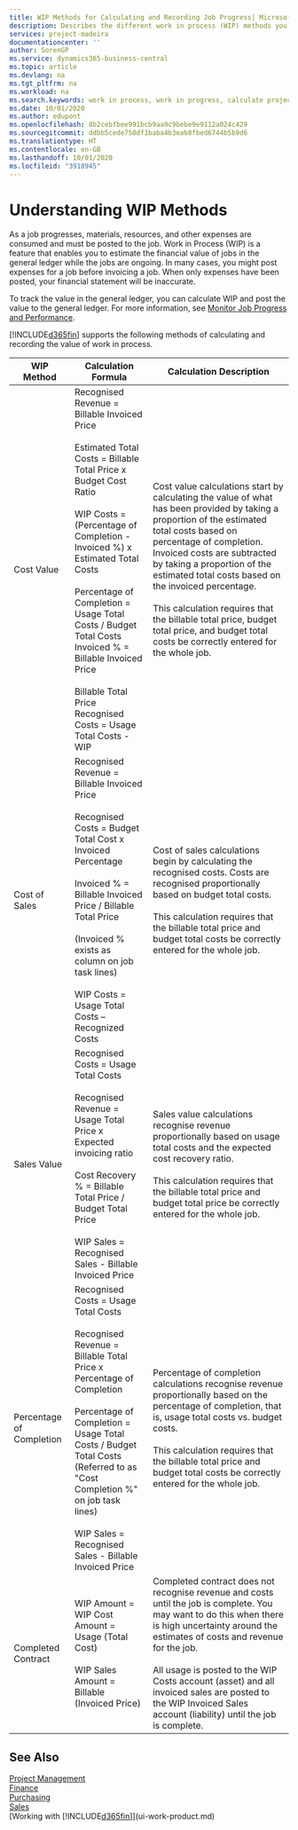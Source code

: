 ```yaml
---
title: WIP Methods for Calculating and Recording Job Progress| Microsoft Docs
description: Describes the different work in process (WIP) methods you can use to post, monitor, and calculate financial information for ongoing jobs that are in progress.
services: project-madeira
documentationcenter: ''
author: SorenGP
ms.service: dynamics365-business-central
ms.topic: article
ms.devlang: na
ms.tgt_pltfrm: na
ms.workload: na
ms.search.keywords: work in process, work in progress, calculate project WIP
ms.date: 10/01/2020
ms.author: edupont
ms.openlocfilehash: 8b2cebfbee991bcb9aa9c9bebe9e9112a024c429
ms.sourcegitcommit: ddbb5cede750df1baba4b3eab8fbed6744b5b9d6
ms.translationtype: HT
ms.contentlocale: en-GB
ms.lasthandoff: 10/01/2020
ms.locfileid: "3918945"
---
```

# <a name="understanding-wip-methods"></a>Understanding WIP Methods
As a job progresses, materials, resources, and other expenses are consumed and must be posted to the job. Work in Process (WIP) is a feature that enables you to estimate the financial value of jobs in the general ledger while the jobs are ongoing. In many cases, you might post expenses for a job before invoicing a job. When only expenses have been posted, your financial statement will be inaccurate.

To track the value in the general ledger, you can calculate WIP and post the value to the general ledger. For more information, see [Monitor Job Progress and Performance](projects-how-monitor-progress-performance.md).

[!INCLUDE[d365fin](includes/d365fin_md.md)] supports the following methods of calculating and recording the value of work in process.

| WIP Method | Calculation Formula | Calculation Description |
| --- | --- | --- |
| Cost Value |Recognised Revenue = Billable Invoiced Price<br /><br /> Estimated Total Costs = Billable Total Price x Budget Cost Ratio<br /><br /> WIP Costs = (Percentage of Completion -Invoiced %) x Estimated Total Costs<br /><br /> Percentage of Completion = Usage Total Costs / Budget Total Costs<br /> Invoiced % = Billable Invoiced Price<br /><br /> Billable Total Price Recognised Costs = Usage Total Costs - WIP |Cost value calculations start by calculating the value of what has been provided by taking a proportion of the estimated total costs based on percentage of completion. Invoiced costs are subtracted by taking a proportion of the estimated total costs based on the invoiced percentage.<br /><br /> This calculation requires that the billable total price, budget total price, and budget total costs be correctly entered for the whole job. |
| Cost of Sales |Recognised Revenue = Billable Invoiced Price<br /><br /> Recognised Costs = Budget Total Cost x Invoiced Percentage<br /><br /> Invoiced % = Billable Invoiced Price / Billable Total Price<br /><br /> (Invoiced % exists as column on job task lines)<br /><br /> WIP Costs = Usage Total Costs – Recognized Costs |Cost of sales calculations begin by calculating the recognised costs. Costs are recognised proportionally based on budget total costs.<br /><br /> This calculation requires that the billable total price and budget total costs be correctly entered for the whole job. |
| Sales Value |Recognised Costs = Usage Total Costs<br /><br /> Recognised Revenue = Usage Total Price x Expected invoicing ratio<br /><br /> Cost Recovery % = Billable Total Price / Budget Total Price<br /><br /> WIP Sales = Recognised Sales - Billable Invoiced Price |Sales value calculations recognise revenue proportionally based on usage total costs and the expected cost recovery ratio.<br /><br /> This calculation requires that the billable total price and budget total price be correctly entered for the whole job. |
| Percentage of Completion |Recognised Costs = Usage Total Costs<br /><br /> Recognised Revenue = Billable Total Price x Percentage of Completion<br /><br /> Percentage of Completion = Usage Total Costs / Budget Total Costs<br /> (Referred to as "Cost Completion %" on job task lines)<br /><br /> WIP Sales = Recognised Sales - Billable Invoiced Price |Percentage of completion calculations recognise revenue proportionally based on the percentage of completion, that is, usage total costs vs. budget costs.<br /><br /> This calculation requires that the billable total price and budget total costs be correctly entered for the whole job. |
| Completed Contract |WIP Amount = WIP Cost Amount = Usage (Total Cost)<br /><br /> WIP Sales Amount = Billable (Invoiced Price) |Completed contract does not recognise revenue and costs until the job is complete. You may want to do this when there is high uncertainty around the estimates of costs and revenue for the job.<br /><br /> All usage is posted to the WIP Costs account (asset) and all invoiced sales are posted to the WIP Invoiced Sales account (liability) until the job is complete. |

## <a name="see-also"></a>See Also
[Project Management](projects-manage-projects.md)  
[Finance](finance.md)  
[Purchasing](purchasing-manage-purchasing.md)         
[Sales](sales-manage-sales.md)      
[Working with [!INCLUDE[d365fin](includes/d365fin_md.md)]](ui-work-product.md)  
